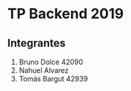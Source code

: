 # TP Backend 2019

## Integrantes 

1. Bruno Dolce     42090
2. Nahuel Alvarez
3. Tomás Bargut    42939
